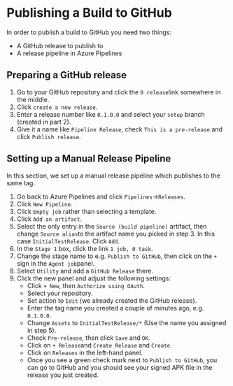 ﻿# Publishing a Build to GitHub
In order to publish a build to GitHub you need two things:
- A GitHub release to publish to
- A release pipeline in Azure Pipelines

## Preparing a GitHub release

 1. Go to your GitHub repository and click the `0 release`link somewhere in the middle.
 2. Click `create a new release`.
 3. Enter a release number like `0.1.0.0` and select your `setup` branch (created in part 2).
 4. Give it a name like `Pipeline Release`, check `This is a pre-release` and click `Publish release`.

## Setting up a Manual Release Pipeline
In this section, we set up a manual release pipeline which publishes to the same tag.

 1. Go back to Azure Pipelines and click `Pipelines`->`Releases`.
 2. Click `New Pipeline`.
 3. Click `Empty job` rather than selecting a template.
 4. Click `Add an artifact`.
 5. Select the only entry in the `Source (build pipeline)` artifact, then change `Source alias`to the artifact name you picked in step 3. In this case `InitialTestRelease`. Click `Add`.
 6. In the `Stage 1` box, click the link `1 job, 0 task`.
 7. Change the stage name to e.g. `Publish to GitHub`, then click on the `+` sign in the `Agent job`panel.
 8. Select `Utility` and add a `GitHub Release` there.
 9. Click the new panel and adjust the following settings:
	 - Click `+ New`, then `Authorize using OAuth`.
	 - Select your repository.
	 - Set action to `Edit` (we already created the GitHub release).
	 - Enter the tag name you created a couple of minutes ago, e.g. `0.1.0.0`.
	 - Change `Assets` to `InitialTestRelease/*` (Use the name you assigned in step 5).
	 - Check `Pre-release`, then click `Save` and `OK`.
	 - Click on `+ Release`and `Create Release` and `Create`.
	 - Click on `Releases` in the left-hand panel.
	 - Once you see a green check mark next to `Publish to GitHub`, you can go to GitHub and you should see your signed APK file in the release you just created.
